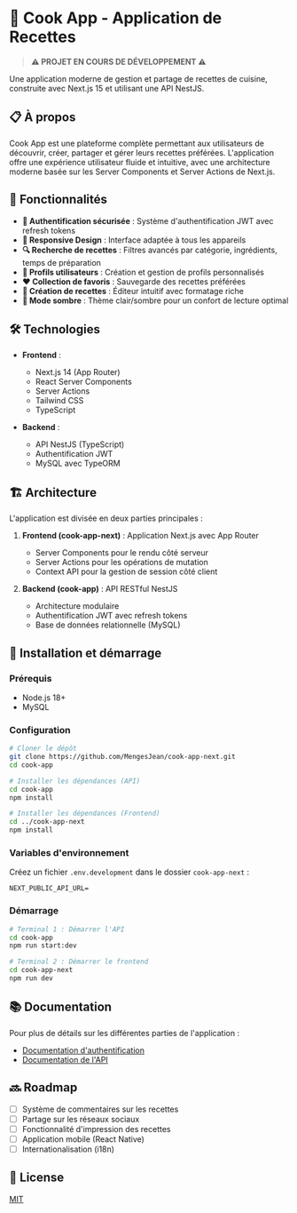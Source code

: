 # 🍲 Cook App - Application de Recettes

> **⚠️ PROJET EN COURS DE DÉVELOPPEMENT ⚠️**

Une application moderne de gestion et partage de recettes de cuisine, construite avec Next.js 15 et utilisant une API NestJS.

## 📋 À propos

Cook App est une plateforme complète permettant aux utilisateurs de découvrir, créer, partager et gérer leurs recettes préférées. L'application offre une expérience utilisateur fluide et intuitive, avec une architecture moderne basée sur les Server Components et Server Actions de Next.js.

## 🚀 Fonctionnalités

- **🔐 Authentification sécurisée** : Système d'authentification JWT avec refresh tokens
- **📱 Responsive Design** : Interface adaptée à tous les appareils
- **🔍 Recherche de recettes** : Filtres avancés par catégorie, ingrédients, temps de préparation
- **👤 Profils utilisateurs** : Création et gestion de profils personnalisés
- **❤️ Collection de favoris** : Sauvegarde des recettes préférées
- **📝 Création de recettes** : Éditeur intuitif avec formatage riche
- **🌙 Mode sombre** : Thème clair/sombre pour un confort de lecture optimal

## 🛠️ Technologies

- **Frontend** :

  - Next.js 14 (App Router)
  - React Server Components
  - Server Actions
  - Tailwind CSS
  - TypeScript

- **Backend** :
  - API NestJS (TypeScript)
  - Authentification JWT
  - MySQL avec TypeORM

## 🏗️ Architecture

L'application est divisée en deux parties principales :

1. **Frontend (cook-app-next)** : Application Next.js avec App Router

   - Server Components pour le rendu côté serveur
   - Server Actions pour les opérations de mutation
   - Context API pour la gestion de session côté client

2. **Backend (cook-app)** : API RESTful NestJS
   - Architecture modulaire
   - Authentification JWT avec refresh tokens
   - Base de données relationnelle (MySQL)

## 🚦 Installation et démarrage

### Prérequis

- Node.js 18+
- MySQL

### Configuration

```bash
# Cloner le dépôt
git clone https://github.com/MengesJean/cook-app-next.git
cd cook-app

# Installer les dépendances (API)
cd cook-app
npm install

# Installer les dépendances (Frontend)
cd ../cook-app-next
npm install
```

### Variables d'environnement

Créez un fichier `.env.development` dans le dossier `cook-app-next` :

```
NEXT_PUBLIC_API_URL=
```

### Démarrage

```bash
# Terminal 1 : Démarrer l'API
cd cook-app
npm run start:dev

# Terminal 2 : Démarrer le frontend
cd cook-app-next
npm run dev
```

## 📚 Documentation

Pour plus de détails sur les différentes parties de l'application :

- [Documentation d'authentification](./utils/auth/README.md)
- [Documentation de l'API](../cook-app/src/api/user/auth/README.md)

## 🔜 Roadmap

- [ ] Système de commentaires sur les recettes
- [ ] Partage sur les réseaux sociaux
- [ ] Fonctionnalité d'impression des recettes
- [ ] Application mobile (React Native)
- [ ] Internationalisation (i18n)

## 📝 License

[MIT](LICENSE)
